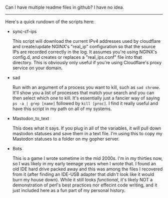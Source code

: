 Can I have multiple readme files in github? 
I have no idea.


------------------------------------------------------------
Here's a quick rundown of the scripts here:

* sync-cf-ips

  This script will download the current IPv4 addresses used by cloudflare and create/update NGINX's "real_ip" configuration so that the source IPs are recorded correctly in the log. It assumes you're using NGINX's config.d, and creates or replaces a "real_ips.conf" file into that directory. 
  This is obviously only useful if you're using Cloudflare's proxy service on your domain. 

* sad
  
  Run with an argument of a process you want to kill, such as `sad chrome`. 
  It'll show you a list of processes that match your search and you can then select which one to kill.
  It's essentially just a fancier way of saying `ps -a | grep [name]` followed by `kill [proc]`.
  I find it really useful and have this script in my path on all of my systems.
  
* Mastodon_to_text

  This does what it says. If you plug in all of the variables, it will pull down mastodon statuses and save them in a text file. 
  I'm using this to copy my Mastodon statuses to a folder on my gopher server. 

* Bots

  This is a game I wrote sometime in the mid 2000s. I'm in my thirties now, so I was likely in my early teenage years when I wrote that. I found an old IDE hard drive packed away and this was among the files I recovered from it (after finding an IDE-USB adapter that _didn't_ look like it would burn my house down). While it still looks _functional_, it's likely NOT a demonstration of perl's best practices nor effecint code writing, and it just included here as a fun part of my personal history. 